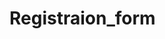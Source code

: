 # Registraion_form
<html>
    <head>
       <title>Registration form</title>
       <style>
           table{
               background-color: darkcyan;
               padding: 10px 20px;
               border: 2px solid red;
               
           }
           td{
               padding: 20px;
           }
           #mybtn{
               padding: 10px 50px;
               color: white;
               background-color: green;

           }
       </style>
    </head>
      <body style="background-color:pink">
        <center>
         <h1 style="background-color:red;">please register here </h1>
         <form>
             <table>
                 <tr>
                     <th>Firstname:</th>
                     <td><input type="text" name="fname" value="eg:sumathi"></td>
                     
                 </tr>
                 <tr>
                     <th>Lastname:</th>
                     <td><input type="text" name="lname" value="eg:Mekapothu"></td>
                     
                 </tr>
                 <tr>
                     <th>email:</th>
                     <td><input type="text" name="email" value="abc123@gmail.com"></td>
                     
                 </tr>
                 <tr>
                     <th>password:</th>
                     <td><input type="password" name="pwd" ></td>
                     
                 </tr>
                 <tr>
                     <th>confirm password:</th>
                     <td><input type="password" name="cpwd"></td>
                     
                 </tr>
                 <tr>
                     <th>Gender:</th>
                     <td>
                         <input type="radio" name="male" >male
                         <input type="radio" name="male">Female
                         <input type="radio" name="male">others
                         </td>
                         </tr>
                      <tr>
                     <th>Contact Number:</th>
                     <td>
                         <select>
                             <option value="91">91</option>
                             <option value="11">11</option>
                             <option value="71">71</option>
                             <option value="61">61</option>
                             
                        </select>
                        <input type="number" name="number">
                        
                     </td>
                     
                 </tr>   
                     <tr>
                        <th>/th>
                        <td>
                            <input type="submit"  value="submit" id="mybtn">
                            <input type="submit"  value="clear" id="mybtn2">
                        </td>
                       </tr>
            
             </table>
         </form>
        </center>
    
</body>
</html>
